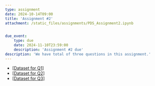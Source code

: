 ```yaml
---
type: assignment
date: 2024-10-14T09:00
title: 'Assignment #2'
attachment: /static_files/assignments/PDS_Assignment2.ipynb


due_event: 
    type: due
    date: 2024-11-10T23:59:00
    description: 'Assignment #2 due'
description: 'We have total of three questions in this assignment.'
---
```

- [[Dataset for Q1]](https://drive.google.com/file/d/10Ej-Ct1qjDLQ2JGxkMjiyOFnBSThOvm5/view?usp=sharing)
- [[Dataset for Q2]](https://drive.google.com/file/d/1-Pc5XKz77BLXZlFo2ScdkGXZnwphGmQo/view?usp=sharing)
- [[Dataset for Q3]](https://drive.google.com/file/d/1-VtJ53pQKzvzri4xaQkJu3j339zX9bFF/view?usp=sharing)
